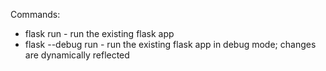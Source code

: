 Commands:

- flask run - run the existing flask app
- flask --debug run - run the existing flask app in debug mode; changes are dynamically reflected